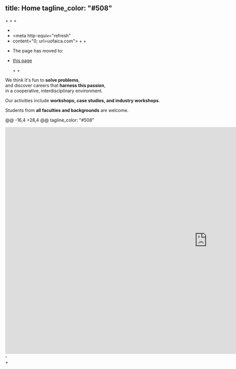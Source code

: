 title: Home
  tagline_color: "#508"
  ---
 +<!DOCTYPE html>
 +<html>
 +<head>
 +   <!-- HTML meta refresh URL redirection -->
 +   <meta http-equiv="refresh"
 +   content="0; url=uofaica.com">
 +</head>
 +<body>
 +   <p>The page has moved to:
 +   <a href="uofaica.com">this page</a></p>
 +</body>
 +</html>
  
  <div id="leader"><p>We think it's fun to <strong>solve problems</strong>,<br /> and discover careers that <strong>harness this passion</strong>,<br /> in a cooperative, interdisciplinary environment.</p><p>Our activities include <strong>workshops, case studies, and industry workshops</strong>.</p><p>Students from <strong>all faculties and backgrounds</strong> are welcome.</p>
  
 @@ -16,4 +28,4 @@ tagline_color: "#508"
  
  <div class="video-container">
  <iframe width="1280" height="720" src="https://www.youtube.com/embed/H3Q0YoD1AOI?&vq=hd1080;rel=0;showinfo=0;controls=0;&cc_load_policy=1" frameborder="0" allowfullscreen></iframe>
 -</div>
 +</div>
